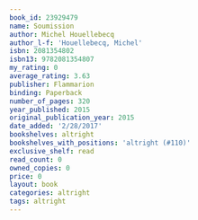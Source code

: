 ```yaml
---
book_id: 23929479
name: Soumission
author: Michel Houellebecq
author_l-f: 'Houellebecq, Michel'
isbn: 2081354802
isbn13: 9782081354807
my_rating: 0
average_rating: 3.63
publisher: Flammarion
binding: Paperback
number_of_pages: 320
year_published: 2015
original_publication_year: 2015
date_added: '2/28/2017'
bookshelves: altright
bookshelves_with_positions: 'altright (#110)'
exclusive_shelf: read
read_count: 0
owned_copies: 0
price: 0
layout: book
categories: altright
tags: altright
---
```


